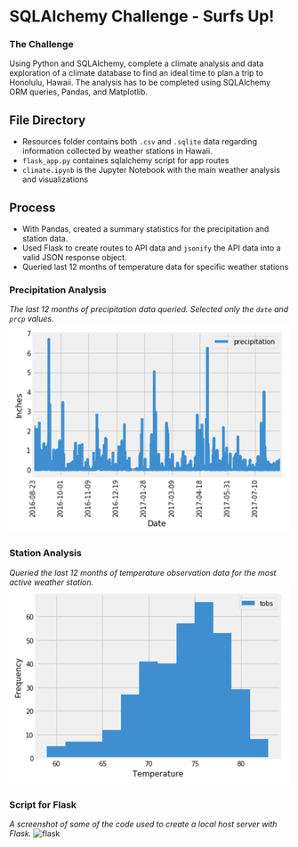 # SQLAlchemy Challenge - Surfs Up!

### The Challenge

Using Python and SQLAlchemy, complete a climate analysis and data exploration of a climate database to find an ideal time to plan a trip to Honolulu, Hawaii. The analysis has to be completed using SQLAlchemy ORM queries, Pandas, and Matplotlib.

## File Directory
- Resources folder contains both `.csv` and `.sqlite` data regarding information collected by weather stations in Hawaii.
- `flask_app.py` containes sqlalchemy script for app routes
- `climate.ipynb` is the Jupyter Notebook with the main weather analysis and visualizations

## Process
- With Pandas, created a summary statistics for the precipitation and station data.
- Used Flask to create routes to API data and `jsonify` the API data into a valid JSON response object.
- Queried last 12 months of temperature data for specific weather stations 

### Precipitation Analysis

*The last 12 months of precipitation data queried. Selected only the `date` and `prcp` values.*
![precipitation](Images/precipitation.png)


### Station Analysis
*Queried the last 12 months of temperature observation data for the most active weather station.*
![station-histogram](Images/station-histogram.png)


### Script for Flask
*A screenshot of some of the code used to create a local host server with Flask.*
![flask](https://user-images.githubusercontent.com/16246354/156869898-ed793891-89b1-495a-bb19-7c1cb520da18.png)
